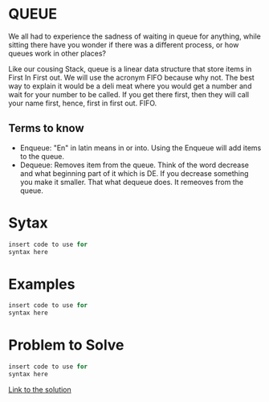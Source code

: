 # QUEUE
We all had to experience the sadness of waiting in queue for anything, while sitting there have you wonder if there was a different process, or how queues work in other places? 

Like our cousing Stack, queue is a linear data structure that store items in First In First out. We will use the acronym FIFO because why not. The best way to explain it would be a deli meat where you would get a number and wait for your number to be called. If you get there first, then they will call your name first, hence, first in first out. FIFO. 

## Terms to know
* Enqueue: "En" in latin means in or into. Using the Enqueue will add items to the queue. 
* Dequeue: Removes item from the queue. Think of the word decrease and what beginning part of it which is DE. If you decrease something you make it smaller. That what dequeue does. It remeoves from the queue. 

# Sytax

```python
insert code to use for
syntax here
```

# Examples
```python
insert code to use for
syntax here
```

# Problem to Solve
```python
insert code to use for
syntax here
```
[Link to the solution](solutionfilename)